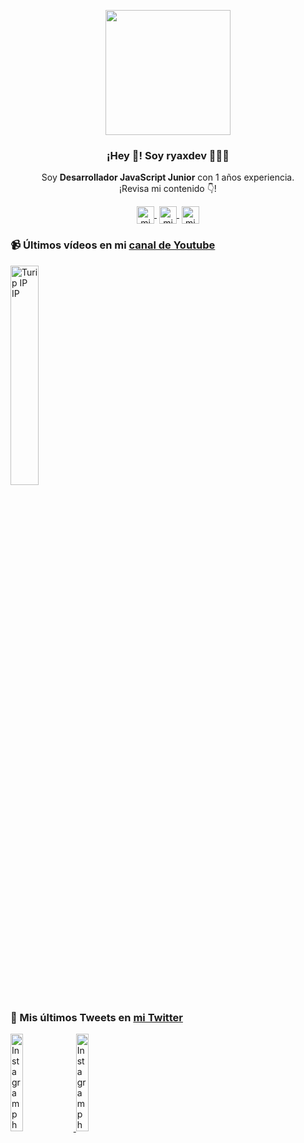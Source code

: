 <p align="center" width="300">
   <img align="center" width="200" src="https://avatars.githubusercontent.com/u/93416060?v=4" />
   <h3 align="center">¡Hey 👋! Soy ryaxdev 👨🏻‍💻</h3>
</p>

<p align="center">Soy <strong>Desarrollador JavaScript Junior</strong> con 1 años experiencia.<br />¡Revisa mi contenido 👇!</p>
<p align="center">
   <a href="https://www.twitch.tv/ryaxdev" target="blank" style='margin-right:4px'>
    <img align="center" src="https://cdn.jsdelivr.net/npm/simple-icons@3.0.1/icons/twitch.svg" alt="midudev" height="28px" width="28px" />
  </a>
   <a href="https://www.youtube.com/channel/UCsb6r74-hDgL3DvPlKPGNWg" target="blank" style='margin-right:4px'>
    <img align="center" src="https://cdn.jsdelivr.net/npm/simple-icons@3.0.1/icons/youtube.svg" alt="midudev" height="28px" width="28px" />
  </a>
  <a href="https://twitter.com/ryaxfn" target="blank">
    <img align="center" src="https://cdn.jsdelivr.net/npm/simple-icons@3.0.1/icons/twitter.svg" alt="midudev" height="28px" width="28px" />
  </a>
</p>

### 📹 Últimos vídeos en mi [canal de Youtube](https://youtube.com/midudev?sub_confirmation=1)

<a href='https://youtu.be/iPc0ENiAFpw' target='_blank'>
  <img width='30%' src='https://i.ytimg.com/vi/iPc0ENiAFpw/hqdefault.jpg?sqp=-oaymwEcCNACELwBSFXyq4qpAw4IARUAAIhCGAFwAcABBg==&rs=AOn4CLCxR-25CtWF20bY5ubB-_EwxPnObQ' alt='Turip IP IP' />
</a>

### 📸 Mis últimos Tweets en [mi Twitter](https://twitter.com/ryaxfn)

<a href='https://twitter.com/ryaxfn/status/1550640740769865728?s=20&t=8mEiYu8k0B45eqf-CbOIhA' target='_blank'>
  <img width='20%' src='https://pbs.twimg.com/card_img/1550640736630185984/1znyWKnH?format=jpg&name=900x900' alt='Instagram photo' />
</a>
<a href='https://twitter.com/ryaxfn/status/1546204088903368711?s=20&t=8mEiYu8k0B45eqf-CbOIhA' target='_blank'>
  <img width='20%' src='https://pbs.twimg.com/card_img/1551343676298854401/Z1AT2iMw?format=png&name=240x240' alt='Instagram photo' />
</a>


